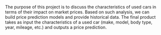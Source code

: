 The purpose of this project is to discuss the characteristics of used cars in terms of their impact on market prices. Based on such analysis, we can build price prediction models and provide historical data. The final product takes as input the characteristics of a used car (make, model, body type, year, mileage, etc.) and outputs a price prediction.
